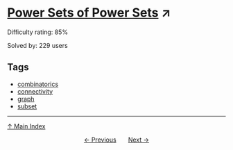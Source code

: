 # [Power Sets of Power Sets](https://projecteuler.net/problem=553) ↗️

Difficulty rating: 85%

Solved by: 229 users
## Tags

- [combinatorics](../tags/combinatorics.md)
- [connectivity](../tags/connectivity.md)
- [graph](../tags/graph.md)
- [subset](../tags/subset.md)



---

[↑ Main Index](../README.md)


<div align=center><a href='552.md'>← Previous</a> &nbsp;&nbsp; &nbsp;&nbsp;  <a href='554.md'>Next →</a></div>
